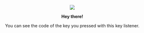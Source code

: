 <div align='center'><img src="https://user-images.githubusercontent.com/92058409/155939016-b4d7d4ab-8280-4d90-9710-0d35fe57a3a7.png"> <br>

<strong>Hey there!</strong> <br>

You can see the code of the key you pressed with this key listener.
</div>

